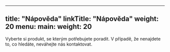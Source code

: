 
---
title: "Nápověda"
linkTitle: "Nápověda"
weight: 20
menu:
  main:
    weight: 20
---

Vyberte si produkt, se kterým potřebujete poradit. V případě, že nenajdete to, co hledáte, neváhejte nás kontaktovat.


